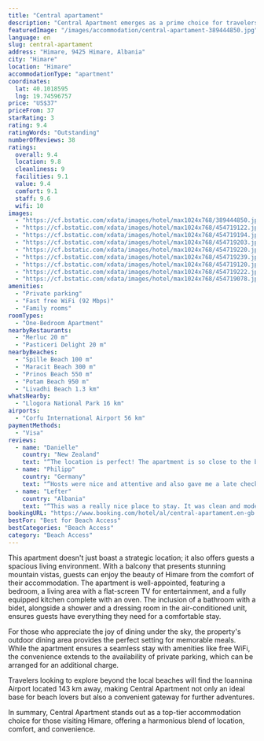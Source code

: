 ```yaml
---
title: "Central apartament"
description: "Central Apartment emerges as a prime choice for travelers seeking the perfect blend of comfort and convenience in Himare."
featuredImage: "/images/accommodation/central-apartament-389444850.jpg"
language: en
slug: central-apartament
address: "Himare, 9425 Himare, Albania"
city: "Himare"
location: "Himare"
accommodationType: "apartment"
coordinates:
  lat: 40.1018595
  lng: 19.74596757
price: "US$37"
priceFrom: 37
starRating: 3
rating: 9.4
ratingWords: "Outstanding"
numberOfReviews: 38
ratings:
  overall: 9.4
  location: 9.8
  cleanliness: 9
  facilities: 9.1
  value: 9.4
  comfort: 9.1
  staff: 9.6
  wifi: 10
images:
  - "https://cf.bstatic.com/xdata/images/hotel/max1024x768/389444850.jpg?k=7e3c1d983ee262014a79dfd20c376ce89e2fd2a472c0cd7e1e3dd1f558e279ef&o=&hp=1"
  - "https://cf.bstatic.com/xdata/images/hotel/max1024x768/454719122.jpg?k=b64c72700acf841f7a9a7c43ce4c0a07ef4308e79cf43108a9aaf1800ea2be90&o=&hp=1"
  - "https://cf.bstatic.com/xdata/images/hotel/max1024x768/454719194.jpg?k=713709b3f25d87821503cc360842a4bf7836265cbe1694f4b41de89b24832e0e&o=&hp=1"
  - "https://cf.bstatic.com/xdata/images/hotel/max1024x768/454719203.jpg?k=7ad2b96eb4080a5b89ef2c4eea2da74891bd4186bb8c7423366b51d9e44cbcc7&o=&hp=1"
  - "https://cf.bstatic.com/xdata/images/hotel/max1024x768/454719220.jpg?k=3b2a5b7e6a6c8be8c1fbed219549e3153ef73d46c6597d891d0b732c76e834f2&o=&hp=1"
  - "https://cf.bstatic.com/xdata/images/hotel/max1024x768/454719239.jpg?k=a566741e486200e349b40d4511189a320a2bf7f7633a1caa0fd07daad18ce97a&o=&hp=1"
  - "https://cf.bstatic.com/xdata/images/hotel/max1024x768/454719120.jpg?k=e42c2f5b13a812f13eda6692453fa9dd2c76bd0164f5d925aaa15623864a1162&o=&hp=1"
  - "https://cf.bstatic.com/xdata/images/hotel/max1024x768/454719222.jpg?k=47435799048ded7d1d0c9b54c2e697d0e27f7ade86dc477a0ebbd91db503cfc0&o=&hp=1"
  - "https://cf.bstatic.com/xdata/images/hotel/max1024x768/454719078.jpg?k=e39bc1ca77c529d21842245255cd81221fdbca96997ce711b2f2e5799ae08a4c&o=&hp=1"
amenities:
  - "Private parking"
  - "Fast free WiFi (92 Mbps)"
  - "Family rooms"
roomTypes:
  - "One-Bedroom Apartment"
nearbyRestaurants:
  - "Merluc 20 m"
  - "Pasticeri Delight 20 m"
nearbyBeaches:
  - "Spille Beach 100 m"
  - "Maracit Beach 300 m"
  - "Prinos Beach 550 m"
  - "Potam Beach 950 m"
  - "Livadhi Beach 1.3 km"
whatsNearby:
  - "Llogora National Park 16 km"
airports:
  - "Corfu International Airport 56 km"
paymentMethods:
  - "Visa"
reviews:
  - name: "Danielle"
    country: "New Zealand"
    text: "“The location is perfect! The apartment is so close to the beach, restaurants bars, supermarkets, bakeries, and the bus station is basically right across the road. Everything you need is so close. The kitchen was great and had everything we...”"
  - name: "Philipp"
    country: "Germany"
    text: "“Hosts were nice and attentive and also gave me a late check out without a problem. The apartment is right in the city center w a short walk to the promenade. I can recommend it.”"
  - name: "Lefter"
    country: "Albania"
    text: "“This was a really nice place to stay. It was clean and modern. The location was amazing, convenient to anything you could need. Our host was excellent. He was very responsive and accommodating. He went out of his way to make sure we had a great stay.”"
bookingURL: "https://www.booking.com/hotel/al/central-apartament.en-gb.html?aid=8035640"
bestFor: "Best for Beach Access"
bestCategories: "Beach Access"
category: "Beach Access"
---
```


This apartment doesn't just boast a strategic location; it also offers guests a spacious living environment. With a balcony that presents stunning mountain vistas, guests can enjoy the beauty of Himare from the comfort of their accommodation. The apartment is well-appointed, featuring a bedroom, a living area with a flat-screen TV for entertainment, and a fully equipped kitchen complete with an oven. The inclusion of a bathroom with a bidet, alongside a shower and a dressing room in the air-conditioned unit, ensures guests have everything they need for a comfortable stay.

For those who appreciate the joy of dining under the sky, the property's outdoor dining area provides the perfect setting for memorable meals. While the apartment ensures a seamless stay with amenities like free WiFi, the convenience extends to the availability of private parking, which can be arranged for an additional charge.

Travelers looking to explore beyond the local beaches will find the Ioannina Airport located 143 km away, making Central Apartment not only an ideal base for beach lovers but also a convenient gateway for further adventures.

In summary, Central Apartment stands out as a top-tier accommodation choice for those visiting Himare, offering a harmonious blend of location, comfort, and convenience.